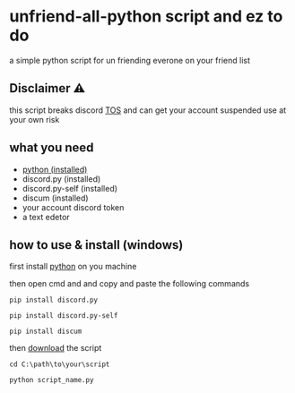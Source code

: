 # unfriend-all-python script and ez to do 
 a simple python script for un friending everone on your friend list 

## Disclaimer ⚠

this script breaks discord <a href="https://discord.com/terms">TOS</a> and can get your account suspended use at your own risk

## what you need
<ul>

  <li><a href="https://www.python.org/downloads/">python  (installed)</a></li>

  <li>discord.py (installed) </li>

  <li>discord.py-self (installed)</li>

  <li>discum (installed)</li>

  <li>your account discord token</li>

  <li>a text edetor</li>

</ul>

## how to use & install (windows)

first install <a href="https://www.python.org/downloads/">python</a> on you machine 

then open cmd and and copy and paste the following commands
```
pip install discord.py

pip install discord.py-self

pip install discum
```
then <a href="[discord_unfriend.py](https://github.com/BLACKGHOST115/unfriend-all-python-script-and-ez-to-do/blob/testting-/discord_unfriend.py)">download</a> the script 

```
cd C:\path\to\your\script
```

```
python script_name.py
```


